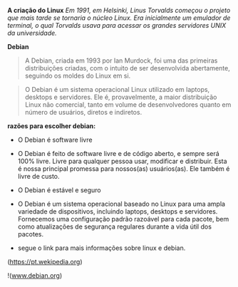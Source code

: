 **A criação do Linux**
_Em 1991, em Helsinki, Linus Torvalds começou o projeto que mais tarde se tornaria o núcleo Linux. Era inicialmente um emulador de terminal, o qual Torvalds usava para acessar os grandes servidores UNIX da universidade._          

**Debian**
>A Debian, criada em 1993 por Ian Murdock, foi uma das primeiras distribuições criadas, com o intuito de ser desenvolvida abertamente, seguindo os moldes do Linux em si.

>O Debian é um sistema operacional Linux utilizado em laptops, desktops e servidores. Ele é, provavelmente, a maior distribuição Linux não comercial, tanto em volume de desenvolvedores quanto em número de usuários, diretos e indiretos.

 **razões para escolher debian:** 

* O Debian é software livre
* O Debian é feito de software livre e de código aberto, e sempre será 100% livre. Livre para qualquer pessoa usar, modificar e distribuir. Esta é nossa principal promessa para nossos(as) usuários(as). Ele também é livre de custo.
* O Debian é estável e seguro
* O Debian é um sistema operacional baseado no Linux para uma ampla variedade de dispositivos, incluindo laptops, desktops e servidores. Fornecemos uma configuração padrão razoável para cada pacote, bem como atualizações de segurança regulares durante a vida útil dos pacotes.

* segue o link para mais informações sobre linux e debian.

(https://pt.wekipedia.org)

!(www.debian.org)
